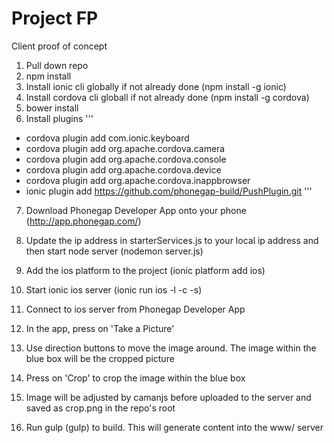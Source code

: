 # Project FP

Client proof of concept

1. Pull down repo
2. npm install
3. Install ionic cli globally if not already done (npm install -g ionic)
4. Install cordova cli globall if not already done (npm install -g cordova)
5. bower install
6. Install plugins
'''
* cordova plugin add com.ionic.keyboard
* cordova plugin add org.apache.cordova.camera
* cordova plugin add org.apache.cordova.console
* cordova plugin add org.apache.cordova.device
* cordova plugin add org.apache.cordova.inappbrowser
* ionic plugin add https://github.com/phonegap-build/PushPlugin.git
'''
7. Download Phonegap Developer App onto your phone (http://app.phonegap.com/)
8. Update the ip address in starterServices.js to your local ip address and then start node server (nodemon server.js)
9. Add the ios platform to the project (ionic platform add ios)
10. Start ionic ios server (ionic run ios -l -c -s)
11. Connect to ios server from Phonegap Developer App
12. In the app, press on 'Take a Picture'
13. Use direction buttons to move the image around. The image within the blue box will be the cropped picture
14. Press on 'Crop' to crop the image within the blue box
15. Image will be adjusted by camanjs before uploaded to the server and saved as crop.png in the repo's root

16. Run gulp (gulp) to build. This will generate content into the www/ server